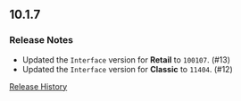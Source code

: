 ## 10.1.7

### Release Notes

- Updated the `Interface` version for **Retail** to `100107`. (#13)
- Updated the `Interface` version for **Classic** to `11404`. (#12)

[Release History](https://github.com/SFX-WoW/Masque_Dominos/wiki/History)
